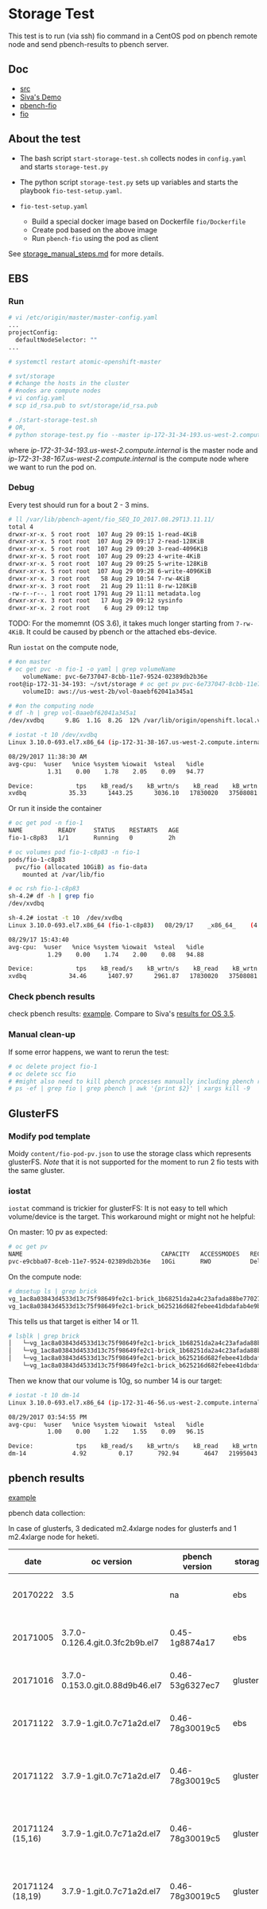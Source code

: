 # Storage Test
This test is to run (via ssh) fio command in a CentOS pod on pbench remote node and send pbench-results to pbench server. 

## Doc
* [src](https://github.com/openshift/svt/tree/master/storage)
* [Siva's Demo](https://bluejeans.com/playback/s/BxX2fG6y4ZjAaii8JH1o7on8NfcZj2PV530lLKvyXyjPf3I5oOKQkizb939slYdT)
* [pbench-fio](https://github.com/distributed-system-analysis/pbench/blob/master/agent/bench-scripts/pbench-fio.md)
* [fio](../learn/fio.md)

## About the test

* The bash script <code>start-storage-test.sh</code> collects nodes in <code>config.yaml</code> and starts <code>storage-test.py</code>
* The python script <code>storage-test.py</code> sets up variables and starts the playbook <code>fio-test-setup.yaml</code>.
* <code>fio-test-setup.yaml</code>

  * Build a special docker image based on Dockerfile <code>fio/Dockerfile</code>
  * Create pod based on the above image
  * Run <code>pbench-fio</code> using the pod as client

See [storage_manual_steps.md](storage_manual_steps.md) for more details.

## EBS

### Run

```sh
# vi /etc/origin/master/master-config.yaml
...
projectConfig:
  defaultNodeSelector: ""
...

# systemctl restart atomic-openshift-master

# svt/storage
# #change the hosts in the cluster
# #nodes are compute nodes
# vi config.yaml
# scp id_rsa.pub to svt/storage/id_rsa.pub

# ./start-storage-test.sh
# OR,
# python storage-test.py fio --master ip-172-31-34-193.us-west-2.compute.internal --node ip-172-31-38-167.us-west-2.compute.internal
```

where _ip-172-31-34-193.us-west-2.compute.internal_ is the master node and _ip-172-31-38-167.us-west-2.compute.internal_ is the compute node where we want to run the pod on.

### Debug
Every test should run for a bout 2 - 3 mins.

```sh
# ll /var/lib/pbench-agent/fio_SEQ_IO_2017.08.29T13.11.11/
total 4
drwxr-xr-x. 5 root root  107 Aug 29 09:15 1-read-4KiB
drwxr-xr-x. 5 root root  107 Aug 29 09:17 2-read-128KiB
drwxr-xr-x. 5 root root  107 Aug 29 09:20 3-read-4096KiB
drwxr-xr-x. 5 root root  107 Aug 29 09:23 4-write-4KiB
drwxr-xr-x. 5 root root  107 Aug 29 09:25 5-write-128KiB
drwxr-xr-x. 5 root root  107 Aug 29 09:28 6-write-4096KiB
drwxr-xr-x. 3 root root   58 Aug 29 10:54 7-rw-4KiB
drwxr-xr-x. 3 root root   21 Aug 29 11:11 8-rw-128KiB
-rw-r--r--. 1 root root 1791 Aug 29 11:11 metadata.log
drwxr-xr-x. 3 root root   17 Aug 29 09:12 sysinfo
drwxr-xr-x. 2 root root    6 Aug 29 09:12 tmp

```

TODO: For the momemnt (OS 3.6), it takes much longer starting from <code>7-rw-4KiB</code>. It could be caused by pbench or the attached ebs-device.


Run <code>iostat</code> on the compute node,

```sh
# #on master
# oc get pvc -n fio-1 -o yaml | grep volumeName
    volumeName: pvc-6e737047-8cbb-11e7-9524-02389db2b36e
root@ip-172-31-34-193: ~/svt/storage # oc get pv pvc-6e737047-8cbb-11e7-9524-02389db2b36e -o yaml | grep volumeID
    volumeID: aws://us-west-2b/vol-0aaebf62041a345a1

# #on the computing node
# df -h | grep vol-0aaebf62041a345a1
/dev/xvdbq      9.8G  1.1G  8.2G  12% /var/lib/origin/openshift.local.volumes/plugins/kubernetes.io/aws-ebs/mounts/aws/us-west-2b/vol-0aaebf62041a345a1

# iostat -t 10 /dev/xvdbq
Linux 3.10.0-693.el7.x86_64 (ip-172-31-38-167.us-west-2.compute.internal) 	08/29/2017 	_x86_64_	(4 CPU)

08/29/2017 11:38:30 AM
avg-cpu:  %user   %nice %system %iowait  %steal   %idle
           1.31    0.00    1.78    2.05    0.09   94.77

Device:            tps    kB_read/s    kB_wrtn/s    kB_read    kB_wrtn
xvdbq            35.33      1443.25      3036.10   17830020   37508081

```

Or run it inside the container

```sh
# oc get pod -n fio-1 
NAME          READY     STATUS    RESTARTS   AGE
fio-1-c8p83   1/1       Running   0          2h

# oc volumes pod fio-1-c8p83 -n fio-1 
pods/fio-1-c8p83
  pvc/fio (allocated 10GiB) as fio-data
    mounted at /var/lib/fio

# oc rsh fio-1-c8p83
sh-4.2# df -h | grep fio
/dev/xvdbq                                                                                         9.8G  1.1G  8.2G  12% /var/lib/fio

sh-4.2# iostat -t 10  /dev/xvdbq  
Linux 3.10.0-693.el7.x86_64 (fio-1-c8p83) 	08/29/17 	_x86_64_	(4 CPU)

08/29/17 15:43:40
avg-cpu:  %user   %nice %system %iowait  %steal   %idle
           1.29    0.00    1.74    2.00    0.08   94.88

Device:            tps    kB_read/s    kB_wrtn/s    kB_read    kB_wrtn
xvdbq            34.46      1407.97      2961.87   17830020   37508081
```


### Check pbench results
check pbench results: [example](http://pbench.perf.lab.eng.bos.redhat.com/results/EC2::ip-172-31-24-235/). Compare to Siva's [results for OS 3.5](http://perf-infra.ec2.breakage.org/pbench/results/ip-172-31-14-88/).


### Manual clean-up
If some error happens, we want to rerun the test:

```sh
# oc delete project fio-1
# oc delete scc fio
# #might also need to kill pbench processes manually including pbench remote nodes
# ps -ef | grep fio | grep pbench | awk '{print $2}' | xargs kill -9
```

## GlusterFS

### Modify pod template
Moidy <code>content/fio-pod-pv.json</code> to use the storage class which represents glusterFS. _Note_ that it is not supported for the moment to run 2 fio tests with the same gluster.

### iostat

<code>iostat</code> command is trickier for glusterFS: It is not easy to tell which volume/device is the target.
This workaround might or might not he helpful:

On master: 10 pv as expected:

```sh
# oc get pv
NAME                                       CAPACITY   ACCESSMODES   RECLAIMPOLICY   STATUS    CLAIM       STORAGECLASS        REASON    AGE
pvc-e9cbba07-8ceb-11e7-9524-02389db2b36e   10Gi       RWO           Delete          Bound     fio-1/fio   glusterfs-storage             54m

```

On the compute node:

```sh
# dmsetup ls | grep brick
vg_1ac8a03843d4533d13c75f98649fe2c1-brick_1b68251da2a4c23afada88be77027317	(253:14)
vg_1ac8a03843d4533d13c75f98649fe2c1-brick_b625216d682febee41dbdafab4e9b4bd	(253:11)
```
This tells us that target is either 14 or 11.

```sh
# lsblk | grep brick
│   └─vg_1ac8a03843d4533d13c75f98649fe2c1-brick_1b68251da2a4c23afada88be77027317              253:14   0  10G  0 lvm  
│   └─vg_1ac8a03843d4533d13c75f98649fe2c1-brick_1b68251da2a4c23afada88be77027317              253:14   0  10G  0 lvm  
│   └─vg_1ac8a03843d4533d13c75f98649fe2c1-brick_b625216d682febee41dbdafab4e9b4bd              253:11   0   2G  0 lvm  
    └─vg_1ac8a03843d4533d13c75f98649fe2c1-brick_b625216d682febee41dbdafab4e9b4bd              253:11   0   2G  0 lvm 
```

Then we know that our volume is 10g, so number 14 is our target:

```sh
# iostat -t 10 dm-14
Linux 3.10.0-693.el7.x86_64 (ip-172-31-46-56.us-west-2.compute.internal) 	08/29/2017 	_x86_64_	(4 CPU)

08/29/2017 03:54:55 PM
avg-cpu:  %user   %nice %system %iowait  %steal   %idle
           1.00    0.00    1.22    1.55    0.09   96.15

Device:            tps    kB_read/s    kB_wrtn/s    kB_read    kB_wrtn
dm-14             4.92         0.17       792.94       4647   21995043

```

## pbench results

[example](http://pbench.perf.lab.eng.bos.redhat.com/results/EC2::ip-172-31-34-193/)


pbench data collection:

In case of glusterfs, 3 dedicated m2.4xlarge nodes for glusterfs and 1 m2.4xlarge node for heketi.

| date             | oc version                      | pbench version   | storage   | other info                                                           | link                                                                                                                                                                    |
|------------------|---------------------------------|------------------|-----------|----------------------------------------------------------------------|-------------------------------------------------------------------------------------------------------------------------------------------------------------------------|
| 20170222         | 3.5                             | na               | ebs       |                                                                      | [server](http://pbench.perf.lab.eng.bos.redhat.com/results/EC2::ip-172-31-14-88/) and [ex-server](http://perf-infra.ec2.breakage.org/pbench/results/ip-172-31-14-88/)   |
| 20171005         | 3.7.0-0.126.4.git.0.3fc2b9b.el7 | 0.45-1g8874a17   | ebs       |                                                                      | [server](http://pbench.perf.lab.eng.bos.redhat.com/results/EC2::ip-172-31-53-207/) and [ex-server](http://perf-infra.ec2.breakage.org/pbench/results/ip-172-31-53-207/) |
| 20171016         | 3.7.0-0.153.0.git.0.88d9b46.el7 | 0.46-53g6327ec7  | glusterfs | glusterfs=3.2.0-7 <br /> heketi=3.2.0-11                             | [server](http://pbench.perf.lab.eng.bos.redhat.com/results/EC2::ip-172-31-11-69/) and [ex-server](http://perf-infra.ec2.breakage.org/pbench/results/ip-172-31-11-69/)   |
| 20171122         | 3.7.9-1.git.0.7c71a2d.el7       | 0.46-78g30019c5  | ebs       |                                                                      | [server](http://pbench.perf.lab.eng.bos.redhat.com/results/EC2::ip-172-31-62-216/) and [ex-server](http://perf-infra.ec2.breakage.org/pbench/results/ip-172-31-62-216/) |
| 20171122         | 3.7.9-1.git.0.7c71a2d.el7       | 0.46-78g30019c5  | glusterfs | glusterfs=3.3.0-362 <br /> heketi=3.3.0-362 <br /> block-p=3.3.0-362 | [server](http://pbench.perf.lab.eng.bos.redhat.com/results/EC2::ip-172-31-11-189/) and [ex-server](http://perf-infra.ec2.breakage.org/pbench/results/ip-172-31-11-189/) |
| 20171124 (15,16) | 3.7.9-1.git.0.7c71a2d.el7       | 0.46-78g30019c5  | glusterfs | glusterfs=3.3.0-362 <br /> heketi=3.3.0-362 <br /> block-p=n/a       | [server](http://pbench.perf.lab.eng.bos.redhat.com/results/EC2::ip-172-31-41-184/) and [ex-server](http://perf-infra.ec2.breakage.org/pbench/results/ip-172-31-41-184/) |
| 20171124 (18,19) | 3.7.9-1.git.0.7c71a2d.el7       | 0.46-78g30019c5  | glusterfs | glusterfs=3.3.0-362 <br /> heketi=3.3.0-362 <br /> block-p=3.3.0-362 | [server](http://pbench.perf.lab.eng.bos.redhat.com/results/EC2::ip-172-31-41-184/) and [ex-server](http://perf-infra.ec2.breakage.org/pbench/results/ip-172-31-41-184/) |
| 20180210         | 3.9.0-0.41.0.git.0.359de35.el7  | 0.48-166g87190ca | gp2       |                                                                      | ex-server: [ip-172-31-17-61/](http://perf-infra.ec2.breakage.org/pbench/results/ip-172-31-17-61/)                                                                       |
| 20180211         | 3.9.0-0.41.0.git.0.359de35.el7  | 0.48-166g87190ca | gp2       |                                                                      | ex-server: [ip-172-31-42-242/](http://perf-infra.ec2.breakage.org/pbench/results/ip-172-31-42-242/)                                                                     |


## pbench-fio param tuning

oc: 3.7.9-1.git.0.7c71a2d.el7, pbench: 0.46-78g30019c5, glusterfs: 3.3.0-362

a1-a3: Cluster for gp2: 1 master, 1 infra, 1 compute: m4.xlarge

a4: Cluster for gp2: 1 master, 1 infra, 1 compute: m4.4xlarge

b1-b4: Cluster for glusterfs: 1 master, 1 infra: m4.xlarge; 5 compute: m4.4xlarge


| round | sc        | params                                                                                                                     | pbench data                                                                             |
|-------|-----------|----------------------------------------------------------------------------------------------------------------------------|-----------------------------------------------------------------------------------------|
| a1    | gp2       | sample=1, runtime=3600                                                                                                     | [ip-172-31-26-28](http://perf-infra.ec2.breakage.org/pbench/results/ip-172-31-26-28/)   |
| a2    | gp2       | sample=1, runtime=3600, ramp_time=300                                                                                      | [ip-172-31-30-91](http://perf-infra.ec2.breakage.org/pbench/results/ip-172-31-30-91/)   |
| a3    | gp2       | sample=1, runtime=3600, ramp_time=300                                                                                      |                                                                                         |
| a4    | gp2       | sample=1, runtime=3600, ramp_time=300,--block-sizes=4,16,64, --pre-iteration-script=/root/svt/storage/scripts/drop-cache.sh | [ip-172-31-63-239](http://perf-infra.ec2.breakage.org/pbench/results/ip-172-31-63-239/) |
| b1    | glusterfs | sample=1, runtime=3600                                                                                                     | [ip-172-31-26-171](http://perf-infra.ec2.breakage.org/pbench/results/ip-172-31-26-171/) |
| b2    | glusterfs | sample=1, runtime=3600, ramp_time=300                                                                                      | [ip-172-31-21-228](http://perf-infra.ec2.breakage.org/pbench/results/ip-172-31-21-228/) |
| b3    | glusterfs | sample=1, runtime=3600, ramp_time=300                                                                                      | [ip-172-31-6-247](http://perf-infra.ec2.breakage.org/pbench/results/ip-172-31-6-247/)   |
| b4    | glusterfs | sample=1, runtime=3600, ramp_time=300,--block-sizes=4,16,64, --pre-iteration-script=/root/svt/storage/scripts/drop-cache.sh | [ip-172-31-30-232](http://perf-infra.ec2.breakage.org/pbench/results/ip-172-31-30-232/) |

In order to keep [burst balance](http://docs.aws.amazon.com/AWSEC2/latest/UserGuide/EBSVolumeTypes.html), we use 1000G gp2 devices for glusterfs and for PVC used in the fio pod. We did it for a3 and b4.

### Observation

Based on the test so far:

* Stable results: If we execute the same test on different clusters, the results are very close to one another. Proof: a1 and a2, b1, b2, and b3.
* Before tuning (a0 vs b0), the result on glusterfs is worse (r) or not comparable (s). Our first try is to extend the test time from 30s to 3600s. This made the result more unpredictable: a1s is better while b1r is better. Notice that we got almost identical (r,w,rw) results on 4096K as block-size (Does it indicate that 4096 is not a good block-size number? No idea.). This try led to blaming burst balance. ^_^
* The 2nd try changed 2 things: bigger devices (1000G) to keep the burst balance. Smaller block size <code>bz=4,16,64</code>: 16K [is choson](http://docs.aws.amazon.com/AWSEC2/latest/UserGuide/EBSVolumeTypes.html) as benchmark in aws. 64K [is choson by Elko](http://pbench.perf.lab.eng.bos.redhat.com/results/gprfs013/fio_1_client_seq_2017.07.31T06.51.31/).
* Extending test time on glusterfs: b1 is slightly better than b0. Same as the bigger device and smaller block size: b4 is better than b3. We cannot say it is also the case for gp2 tests because a0 and a4 are not comparable. But it (a4) improves (a1) on random IO.
* It seems that we can correctly show the overhead of CNS: a4 is better than b4. Needs experts to confirm if any of these makes any sense.


### pbench-fio param tuning (part 2)
We use gp2 as [the type of ebs volume](http://docs.aws.amazon.com/AWSEC2/latest/UserGuide/EBSVolumeTypes.html) to create native PV and backup the storage for glusterfs.

* Fix params: --test-types=randrw --block-sizes=16
* Tuning: runtime=300 vs 7200; iodepth=2 vs 4 vs 6

#### Radom IO: glusterfs vs gp2


![](../images/glusterfs.1.png)


The following picture compares throughput, latency from pbench-fio, 99% latency from fio, IOPS from iostat of glusterfs and gp2 with iodepth=2 vs 4 vs 6, where
node3 is selected for iostat for glusterfs. Links to original pbench data are listed in the following sections.

![](../images/glusterfs.2.png)

Questions:
* max value of latency when runtime=7200: showed up after 1 hour for glusterfs and after 13 mins for gp2.
    How long should we wait? Or stable line on latency 99% is good enough?
* glusterfs did not used up all IO capacity from the backing up gp2 devices? How can we push it to the limit?
* pbench-fio result for [test7.1](http://perf-infra.ec2.breakage.org/pbench/results/ip-172-31-9-216/fio_gp2_RAND_IO_300s_2017.12.11T21.52.24/result.html),
 lat client is 1445.6339 and server is 725.2616. We have only 1 client? What is the formula on those 2 numbers?

#### Random IO: glusterfs
Nodes:

```sh
# oc get node --show-labels
NAME                                          STATUS                     AGE       VERSION             LABELS
ip-172-31-19-62.us-west-2.compute.internal    Ready                      2h        v1.7.6+a08f5eeb62   beta.kubernetes.io/arch=amd64,beta.kubernetes.io/instance-type=m4.4xlarge,beta.kubernetes.io/os=linux,failure-domain.beta.kubernetes.io/region=us-west-2,failure-domain.beta.kubernetes.io/zone=us-west-2b,glusterfs=storage-host,kubernetes.io/hostname=ip-172-31-19-62.us-west-2.compute.internal,region=primary,zone=default
ip-172-31-2-122.us-west-2.compute.internal    Ready                      2h        v1.7.6+a08f5eeb62   beta.kubernetes.io/arch=amd64,beta.kubernetes.io/instance-type=m4.4xlarge,beta.kubernetes.io/os=linux,failure-domain.beta.kubernetes.io/region=us-west-2,failure-domain.beta.kubernetes.io/zone=us-west-2b,glusterfs=storage-host,kubernetes.io/hostname=ip-172-31-2-122.us-west-2.compute.internal,region=primary,zone=default
ip-172-31-28-154.us-west-2.compute.internal   Ready                      2h        v1.7.6+a08f5eeb62   beta.kubernetes.io/arch=amd64,beta.kubernetes.io/instance-type=m4.4xlarge,beta.kubernetes.io/os=linux,failure-domain.beta.kubernetes.io/region=us-west-2,failure-domain.beta.kubernetes.io/zone=us-west-2b,glusterfs=storage-host,kubernetes.io/hostname=ip-172-31-28-154.us-west-2.compute.internal,region=primary,zone=default
ip-172-31-33-193.us-west-2.compute.internal   Ready                      2h        v1.7.6+a08f5eeb62   aaa=yyy,beta.kubernetes.io/arch=amd64,beta.kubernetes.io/instance-type=m4.4xlarge,beta.kubernetes.io/os=linux,failure-domain.beta.kubernetes.io/region=us-west-2,failure-domain.beta.kubernetes.io/zone=us-west-2b,kubernetes.io/hostname=ip-172-31-33-193.us-west-2.compute.internal,region=primary,zone=default
ip-172-31-48-195.us-west-2.compute.internal   Ready                      2h        v1.7.6+a08f5eeb62   aaa=ccc,beta.kubernetes.io/arch=amd64,beta.kubernetes.io/instance-type=m4.4xlarge,beta.kubernetes.io/os=linux,failure-domain.beta.kubernetes.io/region=us-west-2,failure-domain.beta.kubernetes.io/zone=us-west-2b,kubernetes.io/hostname=ip-172-31-48-195.us-west-2.compute.internal,region=primary,zone=default
ip-172-31-61-99.us-west-2.compute.internal    Ready                      2h        v1.7.6+a08f5eeb62   aaa=bbb,beta.kubernetes.io/arch=amd64,beta.kubernetes.io/instance-type=m4.4xlarge,beta.kubernetes.io/os=linux,failure-domain.beta.kubernetes.io/region=us-west-2,failure-domain.beta.kubernetes.io/zone=us-west-2b,kubernetes.io/hostname=ip-172-31-61-99.us-west-2.compute.internal,region=primary,zone=default
ip-172-31-7-100.us-west-2.compute.internal    Ready                      2h        v1.7.6+a08f5eeb62   beta.kubernetes.io/arch=amd64,beta.kubernetes.io/instance-type=m4.xlarge,beta.kubernetes.io/os=linux,failure-domain.beta.kubernetes.io/region=us-west-2,failure-domain.beta.kubernetes.io/zone=us-west-2b,kubernetes.io/hostname=ip-172-31-7-100.us-west-2.compute.internal,region=infra,zone=default
ip-172-31-9-216.us-west-2.compute.internal    Ready,SchedulingDisabled   2h        v1.7.6+a08f5eeb62   beta.kubernetes.io/arch=amd64,beta.kubernetes.io/instance-type=m4.xlarge,beta.kubernetes.io/os=linux,failure-domain.beta.kubernetes.io/region=us-west-2,failure-domain.beta.kubernetes.io/zone=us-west-2b,kubernetes.io/hostname=ip-172-31-9-216.us-west-2.compute.internal,region=infra,zone=default

```


```sh
# pbench-fio --test-types=randrw --clients=172.21.2.4 --config=RAND_IO_300s --samples=1 --max-stddev=20 --block-sizes=16 --job-file=config/random_io.job --pre-iteration-script=/root/svt/storage/scripts/drop-cache.sh
```

job file:

```
[global]
ioengine=libaio
iodepth=2
direct=1
sync=1
fsync_on_close=1
time_based=1
runtime=300
clocksource=clock_gettime
ramp_time=15
startdelay=5
filename=/var/lib/fio/test
size=5g
write_bw_log=fio
write_iops_log=fio
write_lat_log=fio
write_hist_log=fio
per_job_logs=1
log_avg_msec=1000
log_hist_msec=1000

[fio-1]
bs=16k
rw=randrw
numjobs=1
```

##### rumtime=300

[test1](http://perf-infra.ec2.breakage.org/pbench/results/ip-172-31-9-216/fio_RAND_IO_300s_2017.12.11T16.31.36/): throughput: 339.4067; lat: 2955.4260.
* Node MEM usage:
    * [node1](http://perf-infra.ec2.breakage.org/pbench/results/ip-172-31-9-216/fio_RAND_IO_300s_2017.12.11T16.31.36/1-randrw-16KiB/sample1/tools-default/FIO:ip-172-31-19-62.us-west-2.compute.internal/sar/memory.html)
    * [node2](http://perf-infra.ec2.breakage.org/pbench/results/ip-172-31-9-216/fio_RAND_IO_300s_2017.12.11T16.31.36/1-randrw-16KiB/sample1/tools-default/FIO:ip-172-31-2-122.us-west-2.compute.internal/sar/memory.html)
    * [node3](http://perf-infra.ec2.breakage.org/pbench/results/ip-172-31-9-216/fio_RAND_IO_300s_2017.12.11T16.31.36/1-randrw-16KiB/sample1/tools-default/FIO:ip-172-31-28-154.us-west-2.compute.internal/sar/memory.html)
* glusterfsd MEM usage:
    * [node1](http://perf-infra.ec2.breakage.org/pbench/results/ip-172-31-9-216/fio_RAND_IO_300s_2017.12.11T16.31.36/1-randrw-16KiB/sample1/tools-default/FIO:ip-172-31-19-62.us-west-2.compute.internal/pidstat/memory_usage.html)
    * [node2](http://perf-infra.ec2.breakage.org/pbench/results/ip-172-31-9-216/fio_RAND_IO_300s_2017.12.11T16.31.36/1-randrw-16KiB/sample1/tools-default/FIO:ip-172-31-2-122.us-west-2.compute.internal/pidstat/memory_usage.html)
    * [node3](http://perf-infra.ec2.breakage.org/pbench/results/ip-172-31-9-216/fio_RAND_IO_300s_2017.12.11T16.31.36/1-randrw-16KiB/sample1/tools-default/FIO:ip-172-31-28-154.us-west-2.compute.internal/pidstat/memory_usage.html)
* iostat on xvdf:
    * [node1](http://perf-infra.ec2.breakage.org/pbench/results/ip-172-31-9-216/fio_RAND_IO_300s_2017.12.11T16.31.36/1-randrw-16KiB/sample1/tools-default/FIO:ip-172-31-19-62.us-west-2.compute.internal/iostat/disk.html)
    * [node2](http://perf-infra.ec2.breakage.org/pbench/results/ip-172-31-9-216/fio_RAND_IO_300s_2017.12.11T16.31.36/1-randrw-16KiB/sample1/tools-default/FIO:ip-172-31-2-122.us-west-2.compute.internal/iostat/disk.html)
    * [node3](http://perf-infra.ec2.breakage.org/pbench/results/ip-172-31-9-216/fio_RAND_IO_300s_2017.12.11T16.31.36/1-randrw-16KiB/sample1/tools-default/FIO:ip-172-31-28-154.us-west-2.compute.internal/iostat/disk.html)
* hist.result: [client1](http://perf-infra.ec2.breakage.org/pbench/results/ip-172-31-9-216/fio_RAND_IO_300s_2017.12.11T16.31.36/1-randrw-16KiB/sample1/clients/172.21.2.4/hist/results.html)


[test2](http://perf-infra.ec2.breakage.org/pbench/results/ip-172-31-9-216/fio_RAND_IO_300s_2017.12.11T16.43.42/): throughput: 329.2583; lat: 3048.6206.
* Node MEM usage:
    * [node1](http://perf-infra.ec2.breakage.org/pbench/results/ip-172-31-9-216/fio_RAND_IO_300s_2017.12.11T16.43.42/1-randrw-16KiB/sample1/tools-default/FIO:ip-172-31-19-62.us-west-2.compute.internal/sar/memory.html)
    * [node2](http://perf-infra.ec2.breakage.org/pbench/results/ip-172-31-9-216/fio_RAND_IO_300s_2017.12.11T16.43.42/1-randrw-16KiB/sample1/tools-default/FIO:ip-172-31-2-122.us-west-2.compute.internal/sar/memory.html)
    * [node3](http://perf-infra.ec2.breakage.org/pbench/results/ip-172-31-9-216/fio_RAND_IO_300s_2017.12.11T16.43.42/1-randrw-16KiB/sample1/tools-default/FIO:ip-172-31-28-154.us-west-2.compute.internal/sar/memory.html)
* glusterfsd MEM usage:
    * [node1](http://perf-infra.ec2.breakage.org/pbench/results/ip-172-31-9-216/fio_RAND_IO_300s_2017.12.11T16.43.42/1-randrw-16KiB/sample1/tools-default/FIO:ip-172-31-19-62.us-west-2.compute.internal/pidstat/memory_usage.html)
    * [node2](http://perf-infra.ec2.breakage.org/pbench/results/ip-172-31-9-216/fio_RAND_IO_300s_2017.12.11T16.43.42/1-randrw-16KiB/sample1/tools-default/FIO:ip-172-31-2-122.us-west-2.compute.internal/pidstat/memory_usage.html)
    * [node3](http://perf-infra.ec2.breakage.org/pbench/results/ip-172-31-9-216/fio_RAND_IO_300s_2017.12.11T16.43.42/1-randrw-16KiB/sample1/tools-default/FIO:ip-172-31-28-154.us-west-2.compute.internal/pidstat/memory_usage.html)
* iostat on xvdf:
    * [node1](http://perf-infra.ec2.breakage.org/pbench/results/ip-172-31-9-216/fio_RAND_IO_300s_2017.12.11T16.43.42/1-randrw-16KiB/sample1/tools-default/FIO:ip-172-31-19-62.us-west-2.compute.internal/iostat/disk.html)
    * [node2](http://perf-infra.ec2.breakage.org/pbench/results/ip-172-31-9-216/fio_RAND_IO_300s_2017.12.11T16.43.42/1-randrw-16KiB/sample1/tools-default/FIO:ip-172-31-2-122.us-west-2.compute.internal/iostat/disk.html)
    * [node3](http://perf-infra.ec2.breakage.org/pbench/results/ip-172-31-9-216/fio_RAND_IO_300s_2017.12.11T16.43.42/1-randrw-16KiB/sample1/tools-default/FIO:ip-172-31-28-154.us-west-2.compute.internal/iostat/disk.html)
* hist.result: [client1](http://perf-infra.ec2.breakage.org/pbench/results/ip-172-31-9-216/fio_RAND_IO_300s_2017.12.11T16.43.42/1-randrw-16KiB/sample1/clients/172.21.2.4/hist/results.html)


Observation:
* MEM usage (node/glusterfsd) gets stable after 2 mins. More visible in stats from test1 while stable even from the beginning from test2.
* iostat on xdvf: gets stable after 2 mins from test1 while faster stable from test2. Read pressure happens only on one (node1) of the glusterfs node.
* 99% 6.3ms from test1 and 6.5ms from test2. The max does not seem stable enough (Noise?). Write pressure is doubled on one node (node3).

##### rumtime=7200

[test3](http://perf-infra.ec2.breakage.org/pbench/results/ip-172-31-9-216/fio_RAND_IO_7200s_2017.12.11T17.05.16/): throughput: 341.5663; lat: 2968.2039.
* Node MEM usage:
    * [node1](http://perf-infra.ec2.breakage.org/pbench/results/ip-172-31-9-216/fio_RAND_IO_7200s_2017.12.11T17.05.16/1-randrw-16KiB/sample1/tools-default/FIO:ip-172-31-19-62.us-west-2.compute.internal/sar/memory.html)
    * [node2](http://perf-infra.ec2.breakage.org/pbench/results/ip-172-31-9-216/fio_RAND_IO_7200s_2017.12.11T17.05.16/1-randrw-16KiB/sample1/tools-default/FIO:ip-172-31-2-122.us-west-2.compute.internal/sar/memory.html)
    * [node3](http://perf-infra.ec2.breakage.org/pbench/results/ip-172-31-9-216/fio_RAND_IO_7200s_2017.12.11T17.05.16/1-randrw-16KiB/sample1/tools-default/FIO:ip-172-31-28-154.us-west-2.compute.internal/sar/memory.html)
* glusterfsd MEM usage:
    * [node1](http://perf-infra.ec2.breakage.org/pbench/results/ip-172-31-9-216/fio_RAND_IO_7200s_2017.12.11T17.05.16/1-randrw-16KiB/sample1/tools-default/FIO:ip-172-31-19-62.us-west-2.compute.internal/pidstat/memory_usage.html)
    * [node2](http://perf-infra.ec2.breakage.org/pbench/results/ip-172-31-9-216/fio_RAND_IO_7200s_2017.12.11T17.05.16/1-randrw-16KiB/sample1/tools-default/FIO:ip-172-31-2-122.us-west-2.compute.internal/pidstat/memory_usage.html)
    * [node3](http://perf-infra.ec2.breakage.org/pbench/results/ip-172-31-9-216/fio_RAND_IO_7200s_2017.12.11T17.05.16/1-randrw-16KiB/sample1/tools-default/FIO:ip-172-31-28-154.us-west-2.compute.internal/pidstat/memory_usage.html)
* iostat on xvdf:
    * [node1](http://perf-infra.ec2.breakage.org/pbench/results/ip-172-31-9-216/fio_RAND_IO_7200s_2017.12.11T17.05.16/1-randrw-16KiB/sample1/tools-default/FIO:ip-172-31-19-62.us-west-2.compute.internal/iostat/disk.html)
    * [node2](http://perf-infra.ec2.breakage.org/pbench/results/ip-172-31-9-216/fio_RAND_IO_7200s_2017.12.11T17.05.16/1-randrw-16KiB/sample1/tools-default/FIO:ip-172-31-2-122.us-west-2.compute.internal/iostat/disk.html)
    * [node3](http://perf-infra.ec2.breakage.org/pbench/results/ip-172-31-9-216/fio_RAND_IO_7200s_2017.12.11T17.05.16/1-randrw-16KiB/sample1/tools-default/FIO:ip-172-31-28-154.us-west-2.compute.internal/iostat/disk.html)
* hist.result: [client1](http://perf-infra.ec2.breakage.org/pbench/results/ip-172-31-9-216/fio_RAND_IO_7200s_2017.12.11T17.05.16/1-randrw-16KiB/sample1/clients/172.21.2.4/hist/results.html)

Observation: Comparing to test1 and test2, nothing changes big by longer runtime.
* MEM usage (node/glusterfsd) is stable from the beginning.
* iostat on xdvf is stable from the beginning.
* 99% 6.3ms from test3, _the max value occurred at the end of the 1st hour_: : Max value: 3354/7200.

##### iodepth=4

[test4](http://perf-infra.ec2.breakage.org/pbench/results/ip-172-31-9-216/fio_RAND_IO_300s_4iod_2017.12.11T19.29.27/): throughput: 373.4900; lat: 5367.0116.
* Node MEM usage:
    * [node1](http://perf-infra.ec2.breakage.org/pbench/results/ip-172-31-9-216/fio_RAND_IO_300s_4iod_2017.12.11T19.29.27/1-randrw-16KiB/sample1/tools-default/FIO:ip-172-31-19-62.us-west-2.compute.internal/sar/memory.html)
    * [node2](http://perf-infra.ec2.breakage.org/pbench/results/ip-172-31-9-216/fio_RAND_IO_300s_4iod_2017.12.11T19.29.27/1-randrw-16KiB/sample1/tools-default/FIO:ip-172-31-2-122.us-west-2.compute.internal/sar/memory.html)
    * [node3](http://perf-infra.ec2.breakage.org/pbench/results/ip-172-31-9-216/fio_RAND_IO_300s_4iod_2017.12.11T19.29.27/1-randrw-16KiB/sample1/tools-default/FIO:ip-172-31-28-154.us-west-2.compute.internal/sar/memory.html)
* glusterfsd MEM usage:
    * [node1](http://perf-infra.ec2.breakage.org/pbench/results/ip-172-31-9-216/fio_RAND_IO_300s_4iod_2017.12.11T19.29.27/1-randrw-16KiB/sample1/tools-default/FIO:ip-172-31-19-62.us-west-2.compute.internal/pidstat/memory_usage.html)
    * [node2](http://perf-infra.ec2.breakage.org/pbench/results/ip-172-31-9-216/fio_RAND_IO_300s_4iod_2017.12.11T19.29.27/1-randrw-16KiB/sample1/tools-default/FIO:ip-172-31-2-122.us-west-2.compute.internal/pidstat/memory_usage.html)
    * [node3](http://perf-infra.ec2.breakage.org/pbench/results/ip-172-31-9-216/fio_RAND_IO_300s_4iod_2017.12.11T19.29.27/1-randrw-16KiB/sample1/tools-default/FIO:ip-172-31-28-154.us-west-2.compute.internal/pidstat/memory_usage.html)
* iostat on xvdf:
    * [node1](http://perf-infra.ec2.breakage.org/pbench/results/ip-172-31-9-216/fio_RAND_IO_300s_4iod_2017.12.11T19.29.27/1-randrw-16KiB/sample1/tools-default/FIO:ip-172-31-19-62.us-west-2.compute.internal/iostat/disk.html)
    * [node2](http://perf-infra.ec2.breakage.org/pbench/results/ip-172-31-9-216/fio_RAND_IO_300s_4iod_2017.12.11T19.29.27/1-randrw-16KiB/sample1/tools-default/FIO:ip-172-31-2-122.us-west-2.compute.internal/iostat/disk.html)
    * [node3](http://perf-infra.ec2.breakage.org/pbench/results/ip-172-31-9-216/fio_RAND_IO_300s_4iod_2017.12.11T19.29.27/1-randrw-16KiB/sample1/tools-default/FIO:ip-172-31-28-154.us-west-2.compute.internal/iostat/disk.html)
* hist.result: [client1](http://perf-infra.ec2.breakage.org/pbench/results/ip-172-31-9-216/fio_RAND_IO_300s_4iod_2017.12.11T19.29.27/1-randrw-16KiB/sample1/clients/172.21.2.4/hist/results.html)

Observation:
* MEM usage (node/glusterfsd) is stable from the beginning. No MEM increased comparing to test2.
* iostat on xdvf is stable from the beginning.
* 99% 11.5ms from test4.

##### iodepth=6

[test5](http://perf-infra.ec2.breakage.org/pbench/results/ip-172-31-9-216/fio_RAND_IO_300s_6iod_2017.12.11T20.08.05/): throughput: throughput: 364.9448; lat: 11029.5100.
* Node MEM usage:
    * [node1](http://perf-infra.ec2.breakage.org/pbench/results/ip-172-31-9-216/fio_RAND_IO_300s_6iod_2017.12.11T20.08.05/1-randrw-16KiB/sample1/tools-default/FIO:ip-172-31-19-62.us-west-2.compute.internal/sar/memory.html)
    * [node2](http://perf-infra.ec2.breakage.org/pbench/results/ip-172-31-9-216/fio_RAND_IO_300s_6iod_2017.12.11T20.08.05/1-randrw-16KiB/sample1/tools-default/FIO:ip-172-31-2-122.us-west-2.compute.internal/sar/memory.html)
    * [node3](http://perf-infra.ec2.breakage.org/pbench/results/ip-172-31-9-216/fio_RAND_IO_300s_6iod_2017.12.11T20.08.05/1-randrw-16KiB/sample1/tools-default/FIO:ip-172-31-28-154.us-west-2.compute.internal/sar/memory.html)
* glusterfsd MEM usage:
    * [node1](http://perf-infra.ec2.breakage.org/pbench/results/ip-172-31-9-216/fio_RAND_IO_300s_6iod_2017.12.11T20.08.05/1-randrw-16KiB/sample1/tools-default/FIO:ip-172-31-19-62.us-west-2.compute.internal/pidstat/memory_usage.html)
    * [node2](http://perf-infra.ec2.breakage.org/pbench/results/ip-172-31-9-216/fio_RAND_IO_300s_6iod_2017.12.11T20.08.05/1-randrw-16KiB/sample1/tools-default/FIO:ip-172-31-2-122.us-west-2.compute.internal/pidstat/memory_usage.html)
    * [node3](http://perf-infra.ec2.breakage.org/pbench/results/ip-172-31-9-216/fio_RAND_IO_300s_6iod_2017.12.11T20.08.05/1-randrw-16KiB/sample1/tools-default/FIO:ip-172-31-28-154.us-west-2.compute.internal/pidstat/memory_usage.html)
* iostat on xvdf:
    * [node1](http://perf-infra.ec2.breakage.org/pbench/results/ip-172-31-9-216/fio_RAND_IO_300s_6iod_2017.12.11T20.08.05/1-randrw-16KiB/sample1/tools-default/FIO:ip-172-31-19-62.us-west-2.compute.internal/iostat/disk.html)
    * [node2](http://perf-infra.ec2.breakage.org/pbench/results/ip-172-31-9-216/fio_RAND_IO_300s_6iod_2017.12.11T20.08.05/1-randrw-16KiB/sample1/tools-default/FIO:ip-172-31-2-122.us-west-2.compute.internal/iostat/disk.html)
    * [node3](http://perf-infra.ec2.breakage.org/pbench/results/ip-172-31-9-216/fio_RAND_IO_300s_6iod_2017.12.11T20.08.05/1-randrw-16KiB/sample1/tools-default/FIO:ip-172-31-28-154.us-west-2.compute.internal/iostat/disk.html)
* hist.result: [client1](http://perf-infra.ec2.breakage.org/pbench/results/ip-172-31-9-216/fio_RAND_IO_300s_6iod_2017.12.11T20.08.05/1-randrw-16KiB/sample1/clients/172.21.2.4/hist/results.html)

Observation:
* MEM usage (node/glusterfsd) is stable from the beginning. No MEM increased comparing to test5.
* iostat on xdvf is stable from the beginning.
* 99% 17.5ms from test4.

##### [multi-files](https://mojo.redhat.com/docs/DOC-1149001)

 ```
 directory=/var/lib/fio
 filename_format=test.$jobname.$jobnum.$filenum

 [fio-job]
 bs=4k
 rw=randread
 nrfiles=16
 numjobs=1
 ```
Results

| #test                                                                                                                  | nrf | thoughput | lat       | lat p99  | #nodes with read load |
|------------------------------------------------------------------------------------------------------------------------|-----|-----------|-----------|----------|-----------------------|
| [test c1](http://perf-infra.ec2.breakage.org/pbench/results/ip-172-31-16-28/fio_RAND_IO_300s_f1_2017.12.12T19.12.20/)  | 1   | 319.5133  | 3167.6872 | 6,917.40 | 1                     |
| [test c2](http://perf-infra.ec2.breakage.org/pbench/results/ip-172-31-16-28/fio_RAND_IO_300s_f2_2017.12.12T19.22.09/)  | 2   | 410.6183  | 2447.2033 | 5,162.01 | 1                     |
| [test c3](http://perf-infra.ec2.breakage.org/pbench/results/ip-172-31-16-28/fio_RAND_IO_300s_f4_2017.12.12T19.30.54/)  | 4   | 402.5083  | 2509.4176 | 4,719.66 | 2                     |
| [test c4](http://perf-infra.ec2.breakage.org/pbench/results/ip-172-31-16-28/fio_RAND_IO_300s_f8_2017.12.12T19.45.46/)  | 8   | 401.7133  | 2509.8120 | 4,684.02 | 3                     |
| [test c5](http://perf-infra.ec2.breakage.org/pbench/results/ip-172-31-16-28/fio_RAND_IO_300s_f16_2017.12.12T19.55.28/) | 16  | 391.3583  | 2835.5225 | 4,848.14 | 3                     |


##### multi-clients
TODO

#### Radom IO: gp2

Env

```sh
# oc get pod --all-namespaces -o wide | grep fio
aaa         fio-1-ccwbj                1/1       Running   0          4h        172.21.2.4      ip-172-31-61-99.us-west-2.compute.internal
yyy         fio-1-s59sg                1/1       Running   0          3m        172.23.0.7      ip-172-31-33-193.us-west-2.compute.internal
oc get pv
NAME                                       CAPACITY   ACCESSMODES   RECLAIMPOLICY   STATUS    CLAIM     STORAGECLASS        REASON    AGE
pvc-5c20310e-de8f-11e7-8523-02aa3e36bef6   10Gi       RWO           Delete          Bound     aaa/fio   glusterfs-storage             4h
pvc-7b912b09-deb6-11e7-8523-02aa3e36bef6   1000Gi     RWO           Delete          Bound     yyy/fio   gp2                           18s
```

```sh
# pbench-fio --test-types=randrw --clients=172.23.0.7 --config=gp2_RAND_IO_300s --samples=1 --max-stddev=20 --block-sizes=16 --job-file=config/random_io.job --pre-iteration-script=/root/svt/storage/scripts/drop-cache.sh
```

##### rumtime=300

[test6](http://perf-infra.ec2.breakage.org/pbench/results/ip-172-31-9-216/fio_gp2_RAND_IO_300s_2017.12.11T21.03.45/): throughput: 654.7860; lat: 1540.1963.
* iostat on xvdce: [node1](http://perf-infra.ec2.breakage.org/pbench/results/ip-172-31-9-216/fio_gp2_RAND_IO_300s_2017.12.11T21.03.45/1-randrw-16KiB/sample1/tools-default/FIO:ip-172-31-33-193.us-west-2.compute.internal/iostat/disk.html)
* hist.result: [client1](http://perf-infra.ec2.breakage.org/pbench/results/ip-172-31-9-216/fio_gp2_RAND_IO_300s_2017.12.11T21.03.45/1-randrw-16KiB/sample1/clients/172.23.0.7/hist/results.html)

[test7](http://perf-infra.ec2.breakage.org/pbench/results/ip-172-31-9-216/fio_gp2_RAND_IO_300s_2017.12.11T21.22.41/): throughput: 746.2090; lat: 1343.6872.
* iostat on xvdce: [node1](http://perf-infra.ec2.breakage.org/pbench/results/ip-172-31-9-216/fio_gp2_RAND_IO_300s_2017.12.11T21.22.41/1-randrw-16KiB/sample1/tools-default/FIO:ip-172-31-33-193.us-west-2.compute.internal/iostat/disk.html)
* hist.result: [client1](http://perf-infra.ec2.breakage.org/pbench/results/ip-172-31-9-216/fio_gp2_RAND_IO_300s_2017.12.11T21.22.41/1-randrw-16KiB/sample1/clients/172.23.0.7/hist/results.html)

[test7.1](http://perf-infra.ec2.breakage.org/pbench/results/ip-172-31-9-216/fio_gp2_RAND_IO_300s_2017.12.11T21.52.24/): throughput: 694.1717; lat: 1445.6339.
* iostat on xvdce: [node1](http://perf-infra.ec2.breakage.org/pbench/results/ip-172-31-9-216/fio_gp2_RAND_IO_300s_2017.12.11T21.52.24/1-randrw-16KiB/sample1/tools-default/FIO:ip-172-31-33-193.us-west-2.compute.internal/iostat/disk.html)
* hist.result: [client1](http://perf-infra.ec2.breakage.org/pbench/results/ip-172-31-9-216/fio_gp2_RAND_IO_300s_2017.12.11T21.52.24/1-randrw-16KiB/sample1/clients/172.23.0.7/hist/results.html)

Observation:
* iostat on xvdce: gets stable after 1 min from test5 while faster stable from test6.
* 99% 6.3ms from test6, and 3.0ms from test7, and 99% 4.3ms from test7.1. The max seems stable enough.
* throughput and latency seems changing from test6 and test7. Add a test7.1 for more samples.

##### iodepth=4

[test8](http://perf-infra.ec2.breakage.org/pbench/results/ip-172-31-9-216/fio_gp2_RAND_IO_300s_4iod_2017.12.11T21.30.34/): throughput: 1097.9167; lat: 1822.3439.
* iostat on xvdce: [node1](http://perf-infra.ec2.breakage.org/pbench/results/ip-172-31-9-216/fio_gp2_RAND_IO_300s_4iod_2017.12.11T21.30.34/1-randrw-16KiB/sample1/tools-default/FIO:ip-172-31-33-193.us-west-2.compute.internal/iostat/disk.html)
* hist.result: [client1](http://perf-infra.ec2.breakage.org/pbench/results/ip-172-31-9-216/fio_gp2_RAND_IO_300s_4iod_2017.12.11T21.30.34/1-randrw-16KiB/sample1/clients/172.23.0.7/hist/results.html)

##### iodepth=6

[test9](http://perf-infra.ec2.breakage.org/pbench/results/ip-172-31-9-216/fio_gp2_RAND_IO_300s_6iod_2017.12.11T21.38.30/): throughput: 1173.6600; lat: 2560.2425.
* iostat on xvdce: [node1](http://perf-infra.ec2.breakage.org/pbench/results/ip-172-31-9-216/fio_gp2_RAND_IO_300s_6iod_2017.12.11T21.38.30/1-randrw-16KiB/sample1/tools-default/FIO:ip-172-31-33-193.us-west-2.compute.internal/iostat/disk.html)
* hist.result: [client1](http://perf-infra.ec2.breakage.org/pbench/results/ip-172-31-9-216/fio_gp2_RAND_IO_300s_6iod_2017.12.11T21.38.30/1-randrw-16KiB/sample1/clients/172.23.0.7/hist/results.html)

Observation:
* Max value of latency showed up later and later among test7.1, test8, and test9.

##### rumtime=7200

[test10](http://perf-infra.ec2.breakage.org/pbench/results/ip-172-31-9-216/fio_gp2_RAND_IO_7200s_2017.12.11T22.00.20/): throughput: 753.338; lat: 1331.8938.
* iostat on xvdce: [node1](http://perf-infra.ec2.breakage.org/pbench/results/ip-172-31-9-216/fio_gp2_RAND_IO_7200s_2017.12.11T22.00.20/1-randrw-16KiB/sample1/tools-default/FIO:ip-172-31-33-193.us-west-2.compute.internal/iostat/disk.html)
* hist.result: [client1](http://perf-infra.ec2.breakage.org/pbench/results/ip-172-31-9-216/fio_gp2_RAND_IO_7200s_2017.12.11T22.00.20/1-randrw-16KiB/sample1/clients/172.23.0.7/hist/results.html): Max value: 1299/7200




#### Conclusions

* 5 min seems to be a reasonable runtime and sample=3 can be used for comparing the stability.
* bigger iodepth did not make bigger throughput. So keep it as 2.

#### Checks

[Results](http://file.rdu.redhat.com/~hongkliu/test_result/20171212.glusterfs.log) as Dec.12, 2017.

* check if o_direct is set up for glusterfsd:

 ```sh
 # strace -f -e open -p $glusterfsd_pid
 ```

* check glusterfs version and options

 ```sh
 # glusterfs --version
 # gluster volume get [vol-name] all
 ```


